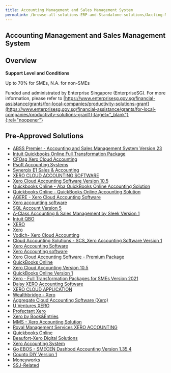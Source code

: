 ```yaml
---
title: Accounting Management and Sales Management System
permalink: /browse-all-solutions-ERP-and-Standalone-solutions/Accting-Mgmt-and-Sales-Mgmt-System
---
```


## Accounting Management and Sales Management System
## Overview

**Support Level and Conditions**

Up to 70% for SMEs, N.A. for non-SMEs

Funded and administrated by Enterprise Singapore (EnterpriseSG). For more information, please refer to [https://www.enterprisesg.gov.sg/financial-assistance/grants/for-local-companies/productivity-solutions-grant](https://www.enterprisesg.gov.sg/financial-assistance/grants/for-local-companies/productivity-solutions-grant){:target="_blank"}{:rel="noopener"}

## Pre-Approved Solutions

- <a href='/productivity-solutions-grant/solutionrepo/solution3' target='_blank'>ABSS Premier - Accounting and Sales Management System Version 23</a><br>
- <a href='/productivity-solutions-grant/solutionrepo/solution59' target='_blank'>Intuit Quickbooks Online Full Transformation Package</a><br>
- <a href='/productivity-solutions-grant/solutionrepo/solution287' target='_blank'>CFOsg Xero Cloud Accounting</a><br>
- <a href='/productivity-solutions-grant/solutionrepo/solution721' target='_blank'>Psoft Accounting Systems</a><br>
- <a href='/productivity-solutions-grant/solutionrepo/solution835' target='_blank'>Synergix E1 Sales & Accounting</a><br>
- <a href='/productivity-solutions-grant/solutionrepo/solution926' target='_blank'>XERO CLOUD ACCOUNTING SOFTWARE</a><br>
- <a href='/productivity-solutions-grant/solutionrepo/solution968' target='_blank'>Xero Cloud Accounting Software Version 10.5</a><br>
- <a href='/productivity-solutions-grant/solutionrepo/solution1009' target='_blank'>Quickbooks Online - Aba QuickBooks Online Accounting Solution</a><br>
- <a href='/productivity-solutions-grant/solutionrepo/solution1011' target='_blank'>Quickbooks Online - QuickBooks Online Accounting Solution </a><br>
- <a href='/productivity-solutions-grant/solutionrepo/solution1074' target='_blank'>AGERE - Xero Cloud Accounting Software </a><br>
- <a href='/productivity-solutions-grant/solutionrepo/solution1162' target='_blank'>Xero accounting software</a><br>
- <a href='/productivity-solutions-grant/solutionrepo/solution1434' target='_blank'>SQL Account Version 5</a><br>
- <a href='/productivity-solutions-grant/solutionrepo/solution1574' target='_blank'>A-Class Accounting & Sales Management by Sleek Version 1</a><br>
- <a href='/productivity-solutions-grant/solutionrepo/solution1693' target='_blank'>Intuit QBO</a><br>
- <a href='/productivity-solutions-grant/solutionrepo/solution1759' target='_blank'>XERO</a><br>
- <a href='/productivity-solutions-grant/solutionrepo/solution1764' target='_blank'>Xero</a><br>
- <a href='/productivity-solutions-grant/solutionrepo/solution1980' target='_blank'>Vodich- Xero Cloud Accounting</a><br>
- <a href='/productivity-solutions-grant/solutionrepo/solution2067' target='_blank'>Cloud Accounting Solutions - SCS_Xero Accounting Software Version 1</a><br>
- <a href='/productivity-solutions-grant/solutionrepo/solution2094' target='_blank'>Xero Accounting Software</a><br>
- <a href='/productivity-solutions-grant/solutionrepo/solution2194' target='_blank'>Xero Accounting software</a><br>
- <a href='/productivity-solutions-grant/solutionrepo/solution2204' target='_blank'>Xero Cloud Accounting Software - Premium Package</a><br>
- <a href='/productivity-solutions-grant/solutionrepo/solution2236' target='_blank'>QuickBooks Online</a><br>
- <a href='/productivity-solutions-grant/solutionrepo/solution2245' target='_blank'>Xero Cloud Accounting Version 10.5</a><br>
- <a href='/productivity-solutions-grant/solutionrepo/solution2390' target='_blank'>QuickBooks Online Version 1</a><br>
- <a href='/productivity-solutions-grant/solutionrepo/solution2422' target='_blank'>Xero - Full Transformation Packages for SMEs Version 2021</a><br>
- <a href='/productivity-solutions-grant/solutionrepo/solution2427' target='_blank'>Daisy XERO Accounting Software</a><br>
- <a href='/productivity-solutions-grant/solutionrepo/solution2492' target='_blank'>XERO CLOUD APPLICATION</a><br>
- <a href='/productivity-solutions-grant/solutionrepo/solution2531' target='_blank'>Wealthbridge - Xero</a><br>
- <a href='/productivity-solutions-grant/solutionrepo/solution2537' target='_blank'>Aggregate Cloud Accounting Software (Xero)</a><br>
- <a href='/productivity-solutions-grant/solutionrepo/solution2557' target='_blank'>U Ventures XERO</a><br>
- <a href='/productivity-solutions-grant/solutionrepo/solution2577' target='_blank'>Profectant Xero</a><br>
- <a href='/productivity-solutions-grant/solutionrepo/solution2590' target='_blank'>Xero by Book&Entries</a><br>
- <a href='/productivity-solutions-grant/solutionrepo/solution2612' target='_blank'>MMS - Xero Accounting Solution</a><br>
- <a href='/productivity-solutions-grant/solutionrepo/solution2650' target='_blank'>Royal Management Services XERO ACCOUNTING</a><br>
- <a href='/productivity-solutions-grant/solutionrepo/solution2673' target='_blank'>Quickbooks Online</a><br>
- <a href='/productivity-solutions-grant/solutionrepo/solution2777' target='_blank'>Beaufort-Xero Digital Solutions</a><br>
- <a href='/productivity-solutions-grant/solutionrepo/solution2782' target='_blank'>Xero Accounting System</a><br>
- <a href='/productivity-solutions-grant/solutionrepo/solution2846' target='_blank'>Go EBOS - SMECEN Dashbod Accounting Version 1.35.4</a><br>
- <a href='/productivity-solutions-grant/solutionrepo/solution2943' target='_blank'>Counto DIY Version 1</a><br>
- <a href='/productivity-solutions-grant/solutionrepo/solution3010' target='_blank'>Moneyworks</a><br>
- <a href='/productivity-solutions-grant/solutionrepo/solution3172' target='_blank'>SSJ-Related</a><br>
